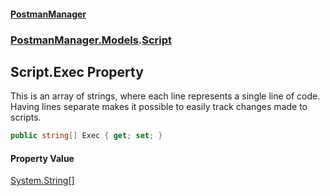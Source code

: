 #### [PostmanManager](PostmanManager.md 'PostmanManager')
### [PostmanManager.Models](PostmanManager.md#PostmanManager.Models 'PostmanManager.Models').[Script](PostmanManager.md#PostmanManager.Models.Script 'PostmanManager.Models.Script')

## Script.Exec Property

This is an array of strings, where each line 
represents a single line of code. Having lines 
separate makes it possible to easily track 
changes made to scripts.

```csharp
public string[] Exec { get; set; }
```

#### Property Value
[System.String](https://docs.microsoft.com/en-us/dotnet/api/System.String 'System.String')[[]](https://docs.microsoft.com/en-us/dotnet/api/System.Array 'System.Array')
